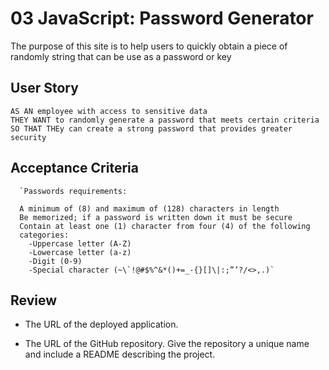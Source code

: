 # 03 JavaScript: Password Generator

The purpose of this site is to help users to quickly obtain a piece of randomly string that can be use as a password or key

## User Story

```
AS AN employee with access to sensitive data
THEY WANT to randomly generate a password that meets certain criteria
SO THAT THEy can create a strong password that provides greater security
```

## Acceptance Criteria

```
  `Passwords requirements:

  A minimum of (8) and maximum of (128) characters in length
  Be memorized; if a password is written down it must be secure
  Contain at least one (1) character from four (4) of the following 
  categories:
    -Uppercase letter (A-Z)
    -Lowercase letter (a-z)
    -Digit (0-9)
    -Special character (~\`!@#$%^&*()+=_-{}[]\|:;”’?/<>,.)`

```

## Review

* The URL of the deployed application.

* The URL of the GitHub repository. Give the repository a unique name and include a README describing the project.
